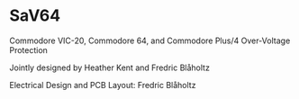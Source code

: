 # SaV64
Commodore VIC-20, Commodore 64, and Commodore Plus/4 Over-Voltage Protection

Jointly designed by Heather Kent and Fredric Blåholtz

Electrical Design and PCB Layout: Fredric Blåholtz
